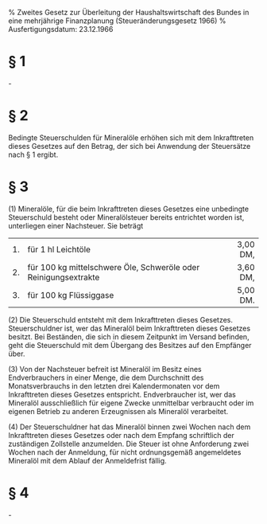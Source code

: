 % Zweites Gesetz zur Überleitung der Haushaltswirtschaft des Bundes in eine mehrjährige Finanzplanung  (Steueränderungsgesetz 1966)
% Ausfertigungsdatum: 23.12.1966
 
# § 1

\-

# § 2

Bedingte Steuerschulden für Mineralöle erhöhen sich mit dem Inkrafttreten dieses Gesetzes auf den Betrag, der sich bei Anwendung der Steuersätze nach § 1 ergibt.

# § 3

(1) Mineralöle, für die beim Inkrafttreten dieses Gesetzes eine unbedingte Steuerschuld besteht oder Mineralölsteuer bereits entrichtet worden ist, unterliegen einer Nachsteuer. Sie beträgt  

|     |                                                                 |          |
|:--------|:----------------------------------------------|---------------:|
| 1\. | für 1 hl Leichtöle                                              | 3,00 DM, |
| 2\. | für 100 kg mittelschwere Öle, Schweröle oder Reinigungsextrakte | 3,60 DM, |
| 3\. | für 100 kg Flüssiggase                                          | 5,00 DM. |

(2) Die Steuerschuld entsteht mit dem Inkrafttreten dieses Gesetzes. Steuerschuldner ist, wer das Mineralöl beim Inkrafttreten dieses Gesetzes besitzt. Bei Beständen, die sich in diesem Zeitpunkt im Versand befinden, geht die Steuerschuld mit dem Übergang des Besitzes auf den Empfänger über.

(3) Von der Nachsteuer befreit ist Mineralöl im Besitz eines Endverbrauchers in einer Menge, die dem Durchschnitt des Monatsverbrauchs in den letzten drei Kalendermonaten vor dem Inkrafttreten dieses Gesetzes entspricht. Endverbraucher ist, wer das Mineralöl ausschließlich für eigene Zwecke unmittelbar verbraucht oder im eigenen Betrieb zu anderen Erzeugnissen als Mineralöl verarbeitet.

(4) Der Steuerschuldner hat das Mineralöl binnen zwei Wochen nach dem Inkrafttreten dieses Gesetzes oder nach dem Empfang schriftlich der zuständigen Zollstelle anzumelden. Die Steuer ist ohne Anforderung zwei Wochen nach der Anmeldung, für nicht ordnungsgemäß angemeldetes Mineralöl mit dem Ablauf der Anmeldefrist fällig.

# § 4

\-
